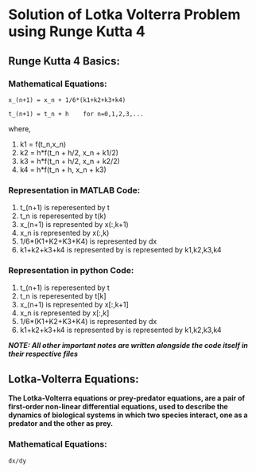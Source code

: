 # Solution of Lotka Volterra Problem using Runge Kutta 4

## Runge Kutta 4 Basics:

### Mathematical Equations:

```
x_(n+1) = x_n + 1/6*(k1+k2+k3+k4)

t_(n+1) = t_n + h    for n=0,1,2,3,...
```
where,
1) k1 = f(t_n,x_n)
2) k2 = h*f(t_n + h/2, x_n + k1/2)
3) k3 = h*f(t_n + h/2, x_n + k2/2)
4) k4 = h*f(t_n + h, x_n + k3)

### Representation in MATLAB Code:

1) t_(n+1) is reperesented by t
2) t_n is reperesented by t(k)
3) x_(n+1) is represented by x(:,k+1)
4) x_n is represented by x(:,k)
5) 1/6*(K1+K2+K3+K4) is represented by dx
6) k1+k2+k3+k4 is represented by is represented by k1,k2,k3,k4

### Representation in python Code:

1) t_(n+1) is reperesented by t
2) t_n is reperesented by t[k]
3) x_(n+1) is represented by x[:,k+1]
4) x_n is represented by x[:,k]
5) 1/6*(K1+K2+K3+K4) is represented by dx
6) k1+k2+k3+k4 is represented by is represented by k1,k2,k3,k4

***NOTE: All other important notes are written alongside the code itself in their respective files***

## Lotka-Volterra Equations:

**The Lotka-Volterra equations or prey-predator equations, are a pair of first-order non-linear differential equations, used to describe the dynamics of biological systems in which two species interact, one as a predator and the other as prey.**

### Mathematical Equations:

```
dx/dy
```
